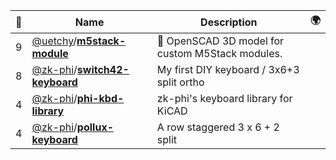 |:star2: | Name | Description | 🌍|
|---|---|---|---|
|9|[@uetchy](https://github.com/uetchy)/[**m5stack-module**](https://github.com/uetchy/m5stack-module)|🔩 OpenSCAD 3D model for custom M5Stack modules.||
|8|[@zk-phi](https://github.com/zk-phi)/[**switch42-keyboard**](https://github.com/zk-phi/switch42-keyboard)|My first DIY keyboard / 3x6+3 split ortho||
|4|[@zk-phi](https://github.com/zk-phi)/[**phi-kbd-library**](https://github.com/zk-phi/phi-kbd-library)|zk-phi's keyboard library for KiCAD||
|4|[@zk-phi](https://github.com/zk-phi)/[**pollux-keyboard**](https://github.com/zk-phi/pollux-keyboard)|A row staggered 3 x 6 + 2 split||

